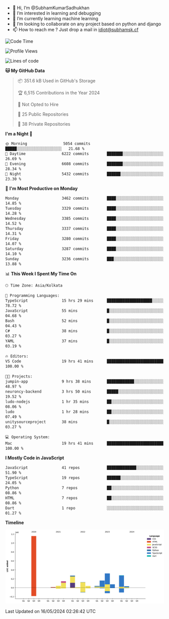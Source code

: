 - 👋 Hi, I’m @SubhamKumarSadhukhan
- 👀 I’m interested in learning and debugging
- 🌱 I’m currently learning machine learning
- 💞️ I’m looking to collaborate on any project based on python and django
- 📫 How to reach me ?
      Just drop a mail in idiot@subhamsk.cf

<!---
SubhamKumarSadhukhan/SubhamKumarSadhukhan is a ✨ special ✨ repository because its `README.md` (this file) appears on your GitHub profile.
You can click the Preview link to take a look at your changes.
--->


<!--START_SECTION:waka-->
![Code Time](http://img.shields.io/badge/Code%20Time-2%2C191%20hrs%2037%20mins-blue)

![Profile Views](http://img.shields.io/badge/Profile%20Views-1-blue)

![Lines of code](https://img.shields.io/badge/From%20Hello%20World%20I%27ve%20Written-2.7%20million%20lines%20of%20code-blue)

**🐱 My GitHub Data** 

> 📦 351.6 kB Used in GitHub's Storage 
 > 
> 🏆 6,515 Contributions in the Year 2024
 > 
> 🚫 Not Opted to Hire
 > 
> 📜 25 Public Repositories 
 > 
> 🔑 38 Private Repositories 
 > 
**I'm a Night 🦉** 

```text
🌞 Morning                5054 commits        █████░░░░░░░░░░░░░░░░░░░░   21.68 % 
🌆 Daytime                6222 commits        ███████░░░░░░░░░░░░░░░░░░   26.69 % 
🌃 Evening                6608 commits        ███████░░░░░░░░░░░░░░░░░░   28.34 % 
🌙 Night                  5432 commits        ██████░░░░░░░░░░░░░░░░░░░   23.30 % 
```
📅 **I'm Most Productive on Monday** 

```text
Monday                   3462 commits        ████░░░░░░░░░░░░░░░░░░░░░   14.85 % 
Tuesday                  3329 commits        ████░░░░░░░░░░░░░░░░░░░░░   14.28 % 
Wednesday                3385 commits        ████░░░░░░░░░░░░░░░░░░░░░   14.52 % 
Thursday                 3337 commits        ████░░░░░░░░░░░░░░░░░░░░░   14.31 % 
Friday                   3280 commits        ████░░░░░░░░░░░░░░░░░░░░░   14.07 % 
Saturday                 3287 commits        ████░░░░░░░░░░░░░░░░░░░░░   14.10 % 
Sunday                   3236 commits        ███░░░░░░░░░░░░░░░░░░░░░░   13.88 % 
```


📊 **This Week I Spent My Time On** 

```text
🕑︎ Time Zone: Asia/Kolkata

💬 Programming Languages: 
TypeScript               15 hrs 29 mins      ████████████████████░░░░░   78.72 % 
JavaScript               55 mins             █░░░░░░░░░░░░░░░░░░░░░░░░   04.68 % 
Bash                     52 mins             █░░░░░░░░░░░░░░░░░░░░░░░░   04.43 % 
C#                       38 mins             █░░░░░░░░░░░░░░░░░░░░░░░░   03.27 % 
YAML                     37 mins             █░░░░░░░░░░░░░░░░░░░░░░░░   03.19 % 

🔥 Editors: 
VS Code                  19 hrs 41 mins      █████████████████████████   100.00 % 

🐱‍💻 Projects: 
jumpin-app               9 hrs 38 mins       ████████████░░░░░░░░░░░░░   48.97 % 
neuroncy-backend         3 hrs 50 mins       █████░░░░░░░░░░░░░░░░░░░░   19.52 % 
ludo-nodejs              1 hr 35 mins        ██░░░░░░░░░░░░░░░░░░░░░░░   08.06 % 
ludo                     1 hr 28 mins        ██░░░░░░░░░░░░░░░░░░░░░░░   07.49 % 
unitysourceproject       38 mins             █░░░░░░░░░░░░░░░░░░░░░░░░   03.27 % 

💻 Operating System: 
Mac                      19 hrs 41 mins      █████████████████████████   100.00 % 
```

**I Mostly Code in JavaScript** 

```text
JavaScript               41 repos            █████████████░░░░░░░░░░░░   51.90 % 
TypeScript               19 repos            ██████░░░░░░░░░░░░░░░░░░░   24.05 % 
Python                   7 repos             ██░░░░░░░░░░░░░░░░░░░░░░░   08.86 % 
HTML                     7 repos             ██░░░░░░░░░░░░░░░░░░░░░░░   08.86 % 
Dart                     1 repo              ░░░░░░░░░░░░░░░░░░░░░░░░░   01.27 % 
```



**Timeline**

![Lines of Code chart](https://raw.githubusercontent.com/SubhamKumarSadhukhan/SubhamKumarSadhukhan/main/assets/bar_graph.png)


 Last Updated on 16/05/2024 02:26:42 UTC
<!--END_SECTION:waka-->
